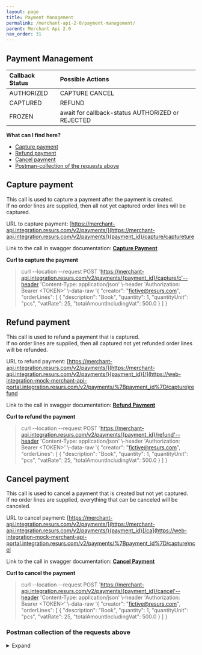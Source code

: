 ```yaml
---
layout: page
title: Payment Management
permalink: /merchant-api-2-0/payment-management/
parent: Merchant Api 2.0
nav_order: 31
---
```



## Payment Management 


| Callback Status | Possible Actions                                 |
|:----------------|:-------------------------------------------------|
| AUTHORIZED      | CAPTURE CANCEL                                   |
| CAPTURED        | REFUND                                           |
| FROZEN          | await for callback-status AUTHORIZED or REJECTED |

**What can I find here?**
- [Capture payment](#capture-payment)
- [Refund payment](#refund-payment)
- [Cancel payment](#cancel-payment)
- [Postman-collection of the requests
  above](#postman-collection-of-the-requests-above)

## Capture payment
This call is used to capture a payment after the payment is created.  
If no order lines are supplied, then all not yet captured order lines
will be captured. 

URL to capture payment:
[https://merchant-api.integration.resurs.com/v2/payments/](https://merchant-api.integration.resurs.com/v2/payments/){payment_id}/capture/captureture

Link to the call in swagger documentation: **[Capture
Payment](https://merchant-api.integration.resurs.com/docs/v2/merchant_payments_v2#/Payment%20management/capturePayment)**

**Curl to capture the payment**

> curl --location --request POST
> 'https://merchant-api.integration.resurs.com/v2/payments/{payment_id}/capture/c'--header
> 'Content-Type: application/json' \\-header 'Authorization: Bearer
> \<TOKEN\>' \\-data-raw '{ "creator": "fictive@resurs.com",
> "orderLines": \[ { "description": "Book", "quantity": 1,
> "quantityUnit": "pcs", "vatRate": 25, "totalAmountIncludingVat": 500.0
> } \] }

## Refund payment
This call is used to refund a payment that is captured.   
If no order lines are supplied, then all captured not yet refunded order
lines will be refunded. 

URL to refund payment:
[https://merchant-api.integration.resurs.com/v2/payments/](https://merchant-api.integration.resurs.com/v2/payments/){payment_id}[/](https://web-integration-mock-merchant-api-portal.integration.resurs.com/v2/payments/%7Bpayment_id%7D/capture)refund

Link to the call in swagger documentation: **[Refund
Payment](https://merchant-api.integration.resurs.com/docs/v2/merchant_payments_v2#/Payment%20management/refundPayment)**

**Curl to refund the payment**

> curl --location --request POST
> 'https://merchant-api.integration.resurs.com/v2/payments/{payment_id}/refund'--header
> 'Content-Type: application/json' \\-header 'Authorization: Bearer
> \<TOKEN\>' \\-data-raw '{ "creator": "fictive@resurs.com",
> "orderLines": \[ { "description": "Book", "quantity": 1,
> "quantityUnit": "pcs", "vatRate": 25, "totalAmountIncludingVat": 500.0
> } \] }

## Cancel payment
This call is used to cancel a payment that is created but not yet
captured.   
If no order lines are supplied, everything that can be canceled will be
canceled.  

URL to cancel payment:
[https://merchant-api.integration.resurs.com/v2/payments/](https://merchant-api.integration.resurs.com/v2/payments/){payment_id}[/ca](https://web-integration-mock-merchant-api-portal.integration.resurs.com/v2/payments/%7Bpayment_id%7D/capture)ncel

Link to the call in swagger documentation: **[Cancel
Payment](https://merchant-api.integration.resurs.com/docs/v2/merchant_payments_v2#/Payment%20management/cancel)**

**Curl to cancel the payment**

> curl --location --request POST
> 'https://merchant-api.integration.resurs.com/v2/payments/{payment_id}/cancel'--header
> 'Content-Type: application/json' \\-header 'Authorization: Bearer
> \<TOKEN\>' \\-data-raw '{ "creator": "fictive@resurs.com",
> "orderLines": \[ { "description": "Book", "quantity": 1,
> "quantityUnit": "pcs", "vatRate": 25, "totalAmountIncludingVat": 500.0
> } \] }

### Postman collection of the requests above

<details>
  <summary>Expand</summary>

Json code
```json
{
	"info": {
		"_postman_id": "57f6d60b-5681-4400-a608-29cd81f37add",
		"name": "Payment management for partners",
		"schema": "https://schema.getpostman.com/json/collection/v2.1.0/collection.json"
	},
	"item": [
		{
			"name": "Capture Payment",
			"event": [
				{
					"listen": "test",
					"script": {
						"exec": [
							"",
							""
						],
						"type": "text/javascript"
					}
				},
				{
					"listen": "prerequest",
					"script": {
						"exec": [
							"console.log('Capture payment v2');",
							""
						],
						"type": "text/javascript"
					}
				}
			],
			"request": {
				"auth": {
					"type": "bearer",
					"bearer": [
						{
							"key": "token",
							"value": "{{myTokenPaymentV2}}",
							"type": "string"
						}
					]
				},
				"method": "POST",
				"header": [],
				"body": {
					"mode": "raw",
					"raw": "{\n  \"creator\": \"salesperson/system\",\n  \"orderLines\": [\n    {\n        \"description\": \"Book\",\n        \"quantity\": 1,\n        \"quantityUnit\": \"pcs\",\n        \"vatRate\": 25,\n        \"totalAmountIncludingVat\": 500.0\n        }\n  ]\n}",
					"options": {
						"raw": {
							"language": "json"
						}
					}
				},
				"url": {
					"raw": "https://merchant-api.integration.resurs.com/v2/payments/{{payment_id}}/capture",
					"protocol": "https",
					"host": [
						"merchant-api",
						"integration",
						"resurs",
						"com"
					],
					"path": [
						"v2",
						"payments",
						"{{payment_id}}",
						"capture"
					]
				}
			},
			"response": []
		},
		{
			"name": "Refund Payment",
			"event": [
				{
					"listen": "test",
					"script": {
						"exec": [
							""
						],
						"type": "text/javascript"
					}
				},
				{
					"listen": "prerequest",
					"script": {
						"exec": [
							"console.log('Capture payment v2');",
							""
						],
						"type": "text/javascript"
					}
				}
			],
			"request": {
				"auth": {
					"type": "bearer",
					"bearer": [
						{
							"key": "token",
							"value": "{{myTokenPaymentV2}}",
							"type": "string"
						}
					]
				},
				"method": "POST",
				"header": [],
				"body": {
					"mode": "raw",
					"raw": "{\n  \"creator\": \"salesperson/system\",\n  \"orderLines\": [\n    {\n        \"description\": \"Book\",\n        \"quantity\": 1,\n        \"quantityUnit\": \"pcs\",\n        \"vatRate\": 25,\n        \"totalAmountIncludingVat\": 500.0\n        }\n  ]\n}",
					"options": {
						"raw": {
							"language": "json"
						}
					}
				},
				"url": {
					"raw": "https://merchant-api.integration.resurs.com/v2/payments/{{payment_id}}/refund",
					"protocol": "https",
					"host": [
						"merchant-api",
						"integration",
						"resurs",
						"com"
					],
					"path": [
						"v2",
						"payments",
						"{{payment_id}}",
						"refund"
					]
				}
			},
			"response": []
		},
		{
			"name": "Cancel Payment",
			"event": [
				{
					"listen": "test",
					"script": {
						"exec": [
							""
						],
						"type": "text/javascript"
					}
				},
				{
					"listen": "prerequest",
					"script": {
						"exec": [
							"console.log('Cancel payment v2');",
							""
						],
						"type": "text/javascript"
					}
				}
			],
			"request": {
				"auth": {
					"type": "bearer",
					"bearer": [
						{
							"key": "token",
							"value": "{{myTokenPaymentV2}}",
							"type": "string"
						}
					]
				},
				"method": "POST",
				"header": [],
				"body": {
					"mode": "raw",
					"raw": "{\n  \"creator\": \"salesperson/system\",\n  \"orderLines\": [\n    {\n        \"description\": \"Book\",\n        \"quantity\": 1,\n        \"quantityUnit\": \"pcs\",\n        \"vatRate\": 25,\n        \"totalAmountIncludingVat\": 500.0\n        }\n  ]\n}",
					"options": {
						"raw": {
							"language": "json"
						}
					}
				},
				"url": {
					"raw": "https://merchant-api.integration.resurs.com/v2/payments/{{payment_id}}/cancel",
					"protocol": "https",
					"host": [
						"merchant-api",
						"integration",
						"resurs",
						"com"
					],
					"path": [
						"v2",
						"payments",
						"{{payment_id}}",
						"cancel"
					]
				}
			},
			"response": []
		}
	]
}
```

</details>
